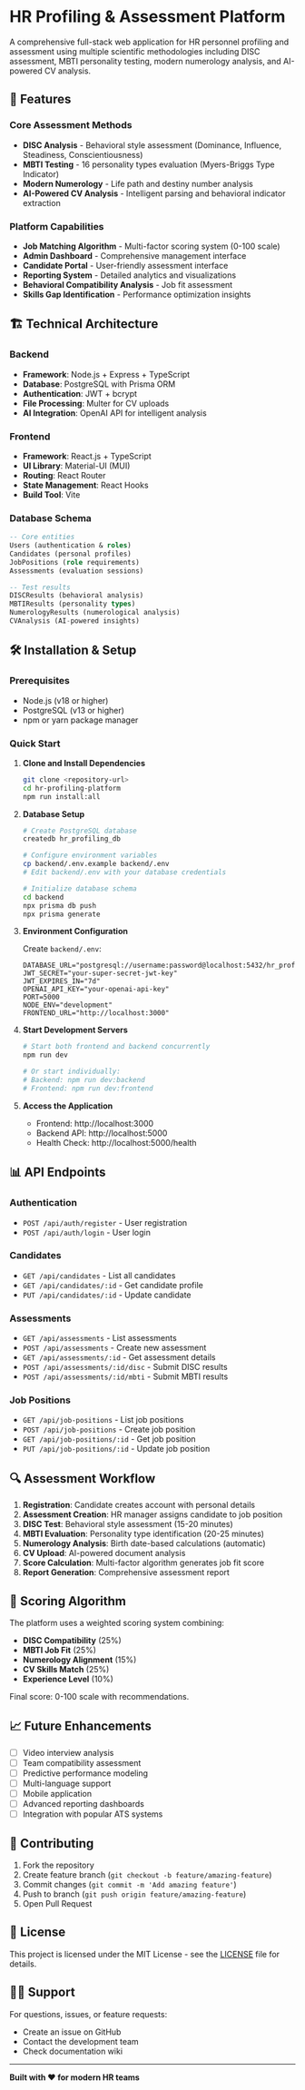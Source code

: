 # HR Profiling & Assessment Platform

A comprehensive full-stack web application for HR personnel profiling and assessment using multiple scientific methodologies including DISC assessment, MBTI personality testing, modern numerology analysis, and AI-powered CV analysis.

## 🚀 Features

### Core Assessment Methods
- **DISC Analysis** - Behavioral style assessment (Dominance, Influence, Steadiness, Conscientiousness)
- **MBTI Testing** - 16 personality types evaluation (Myers-Briggs Type Indicator)
- **Modern Numerology** - Life path and destiny number analysis
- **AI-Powered CV Analysis** - Intelligent parsing and behavioral indicator extraction

### Platform Capabilities
- **Job Matching Algorithm** - Multi-factor scoring system (0-100 scale)
- **Admin Dashboard** - Comprehensive management interface
- **Candidate Portal** - User-friendly assessment interface
- **Reporting System** - Detailed analytics and visualizations
- **Behavioral Compatibility Analysis** - Job fit assessment
- **Skills Gap Identification** - Performance optimization insights

## 🏗️ Technical Architecture

### Backend
- **Framework**: Node.js + Express + TypeScript
- **Database**: PostgreSQL with Prisma ORM
- **Authentication**: JWT + bcrypt
- **File Processing**: Multer for CV uploads
- **AI Integration**: OpenAI API for intelligent analysis

### Frontend
- **Framework**: React.js + TypeScript
- **UI Library**: Material-UI (MUI)
- **Routing**: React Router
- **State Management**: React Hooks
- **Build Tool**: Vite

### Database Schema
```sql
-- Core entities
Users (authentication & roles)
Candidates (personal profiles)
JobPositions (role requirements)
Assessments (evaluation sessions)

-- Test results
DISCResults (behavioral analysis)
MBTIResults (personality types)
NumerologyResults (numerological analysis)
CVAnalysis (AI-powered insights)
```

## 🛠️ Installation & Setup

### Prerequisites
- Node.js (v18 or higher)
- PostgreSQL (v13 or higher)
- npm or yarn package manager

### Quick Start

1. **Clone and Install Dependencies**
   ```bash
   git clone <repository-url>
   cd hr-profiling-platform
   npm run install:all
   ```

2. **Database Setup**
   ```bash
   # Create PostgreSQL database
   createdb hr_profiling_db
   
   # Configure environment variables
   cp backend/.env.example backend/.env
   # Edit backend/.env with your database credentials
   
   # Initialize database schema
   cd backend
   npx prisma db push
   npx prisma generate
   ```

3. **Environment Configuration**
   
   Create `backend/.env`:
   ```env
   DATABASE_URL="postgresql://username:password@localhost:5432/hr_profiling_db"
   JWT_SECRET="your-super-secret-jwt-key"
   JWT_EXPIRES_IN="7d"
   OPENAI_API_KEY="your-openai-api-key"
   PORT=5000
   NODE_ENV="development"
   FRONTEND_URL="http://localhost:3000"
   ```

4. **Start Development Servers**
   ```bash
   # Start both frontend and backend concurrently
   npm run dev
   
   # Or start individually:
   # Backend: npm run dev:backend
   # Frontend: npm run dev:frontend
   ```

5. **Access the Application**
   - Frontend: http://localhost:3000
   - Backend API: http://localhost:5000
   - Health Check: http://localhost:5000/health

## 📊 API Endpoints

### Authentication
- `POST /api/auth/register` - User registration
- `POST /api/auth/login` - User login

### Candidates
- `GET /api/candidates` - List all candidates
- `GET /api/candidates/:id` - Get candidate profile
- `PUT /api/candidates/:id` - Update candidate

### Assessments
- `GET /api/assessments` - List assessments
- `POST /api/assessments` - Create new assessment
- `GET /api/assessments/:id` - Get assessment details
- `POST /api/assessments/:id/disc` - Submit DISC results
- `POST /api/assessments/:id/mbti` - Submit MBTI results

### Job Positions
- `GET /api/job-positions` - List job positions
- `POST /api/job-positions` - Create job position
- `GET /api/job-positions/:id` - Get job position
- `PUT /api/job-positions/:id` - Update job position

## 🔍 Assessment Workflow

1. **Registration**: Candidate creates account with personal details
2. **Assessment Creation**: HR manager assigns candidate to job position
3. **DISC Test**: Behavioral style assessment (15-20 minutes)
4. **MBTI Evaluation**: Personality type identification (20-25 minutes)
5. **Numerology Analysis**: Birth date-based calculations (automatic)
6. **CV Upload**: AI-powered document analysis
7. **Score Calculation**: Multi-factor algorithm generates job fit score
8. **Report Generation**: Comprehensive assessment report

## 🎯 Scoring Algorithm

The platform uses a weighted scoring system combining:
- **DISC Compatibility** (25%)
- **MBTI Job Fit** (25%)
- **Numerology Alignment** (15%)
- **CV Skills Match** (25%)
- **Experience Level** (10%)

Final score: 0-100 scale with recommendations.

## 📈 Future Enhancements

- [ ] Video interview analysis
- [ ] Team compatibility assessment
- [ ] Predictive performance modeling
- [ ] Multi-language support
- [ ] Mobile application
- [ ] Advanced reporting dashboards
- [ ] Integration with popular ATS systems

## 🤝 Contributing

1. Fork the repository
2. Create feature branch (`git checkout -b feature/amazing-feature`)
3. Commit changes (`git commit -m 'Add amazing feature'`)
4. Push to branch (`git push origin feature/amazing-feature`)
5. Open Pull Request

## 📄 License

This project is licensed under the MIT License - see the [LICENSE](LICENSE) file for details.

## 🙋‍♂️ Support

For questions, issues, or feature requests:
- Create an issue on GitHub
- Contact the development team
- Check documentation wiki

---

**Built with ❤️ for modern HR teams**